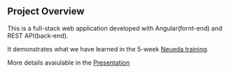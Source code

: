 ## Project Overview
This is a full-stack web application developed with Angular(fornt-end) and REST API(back-end). 

It demonstrates what we have learned in the 5-week [Neueda training](https://s3.eu-west-1.amazonaws.com/neueda.conygre.com/Sites/ICG_Technology_Graduates/Nam/index.html).

More details avaiulable in the [Presentation](https://github.com/lim147/stock-protfolio/blob/master/Presentation.pdf)

